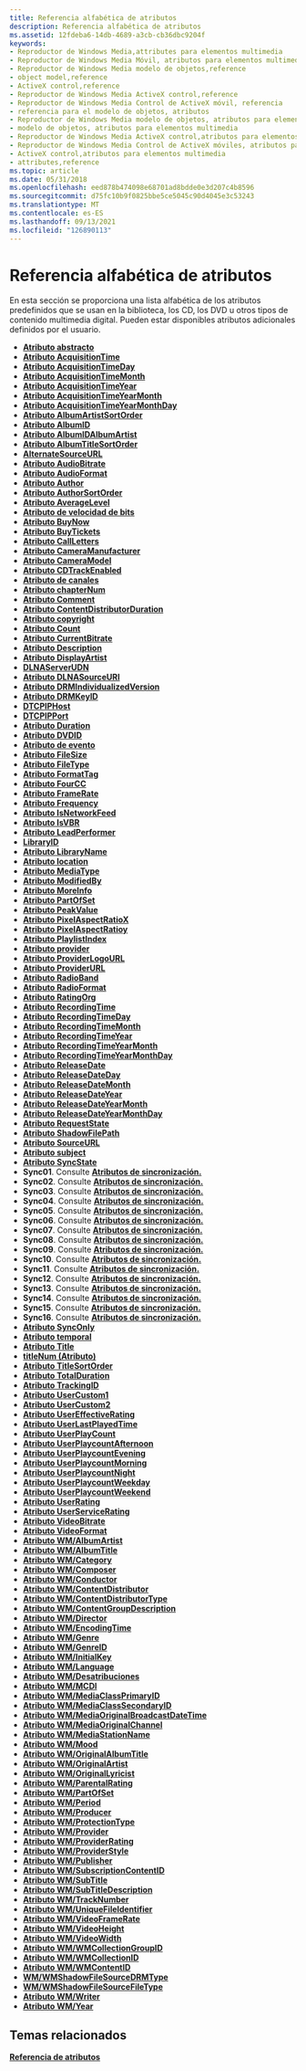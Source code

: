 ```yaml
---
title: Referencia alfabética de atributos
description: Referencia alfabética de atributos
ms.assetid: 12fdeba6-14db-4689-a3cb-cb36dbc9204f
keywords:
- Reproductor de Windows Media,attributes para elementos multimedia
- Reproductor de Windows Media Móvil, atributos para elementos multimedia
- Reproductor de Windows Media modelo de objetos,reference
- object model,reference
- ActiveX control,reference
- Reproductor de Windows Media ActiveX control,reference
- Reproductor de Windows Media Control de ActiveX móvil, referencia
- referencia para el modelo de objetos, atributos
- Reproductor de Windows Media modelo de objetos, atributos para elementos multimedia
- modelo de objetos, atributos para elementos multimedia
- Reproductor de Windows Media ActiveX control,atributos para elementos multimedia
- Reproductor de Windows Media Control de ActiveX móviles, atributos para elementos multimedia
- ActiveX control,atributos para elementos multimedia
- attributes,reference
ms.topic: article
ms.date: 05/31/2018
ms.openlocfilehash: eed878b474098e68701ad8bdde0e3d207c4b8596
ms.sourcegitcommit: d75fc10b9f0825bbe5ce5045c90d4045e3c53243
ms.translationtype: MT
ms.contentlocale: es-ES
ms.lasthandoff: 09/13/2021
ms.locfileid: "126890113"
---
```

# <a name="alphabetical-attribute-reference"></a>Referencia alfabética de atributos

En esta sección se proporciona una lista alfabética de los atributos predefinidos que se usan en la biblioteca, los CD, los DVD u otros tipos de contenido multimedia digital. Pueden estar disponibles atributos adicionales definidos por el usuario.

-   [**Atributo abstracto**](abstract-attribute.md)
-   [**Atributo AcquisitionTime**](acquisitiontime-attribute.md)
-   [**Atributo AcquisitionTimeDay**](acquisitiontimeday-attribute.md)
-   [**Atributo AcquisitionTimeMonth**](acquisitiontimemonth-attribute.md)
-   [**Atributo AcquisitionTimeYear**](acquisitiontimeyear-attribute.md)
-   [**Atributo AcquisitionTimeYearMonth**](acquisitiontimeyearmonth-attribute.md)
-   [**Atributo AcquisitionTimeYearMonthDay**](acquisitiontimeyearmonthday-attribute.md)
-   [**Atributo AlbumArtistSortOrder**](albumartistsortorder-attribute.md)
-   [**Atributo AlbumID**](albumid-attribute.md)
-   [**Atributo AlbumIDAlbumArtist**](albumidalbumartist-attribute.md)
-   [**Atributo AlbumTitleSortOrder**](albumtitlesortorder-attribute.md)
-   [**AlternateSourceURL**](alternatesourceurl-attribute.md)
-   [**Atributo AudioBitrate**](audiobitrate-attribute.md)
-   [**Atributo AudioFormat**](audioformat-attribute.md)
-   [**Atributo Author**](author-attribute.md)
-   [**Atributo AuthorSortOrder**](authorsortorder-attribute.md)
-   [**Atributo AverageLevel**](averagelevel-attribute.md)
-   [**Atributo de velocidad de bits**](bitrate-attribute.md)
-   [**Atributo BuyNow**](buynow-attribute.md)
-   [**Atributo BuyTickets**](buytickets-attribute.md)
-   [**Atributo CallLetters**](callletters-attribute.md)
-   [**Atributo CameraManufacturer**](cameramanufacturer-attribute.md)
-   [**Atributo CameraModel**](cameramodel-attribute.md)
-   [**Atributo CDTrackEnabled**](cdtrackenabled-attribute.md)
-   [**Atributo de canales**](channels-attribute.md)
-   [**Atributo chapterNum**](chapternum-attribute.md)
-   [**Atributo Comment**](comment-attribute.md)
-   [**Atributo ContentDistributorDuration**](contentdistributorduration-attribute.md)
-   [**Atributo copyright**](copyright-attribute.md)
-   [**Atributo Count**](count-attribute.md)
-   [**Atributo CurrentBitrate**](currentbitrate-attribute.md)
-   [**Atributo Description**](description-attribute.md)
-   [**Atributo DisplayArtist**](displayartist-attribute.md)
-   [**DLNAServerUDN**](dlnaserverudn-attribute.md)
-   [**Atributo DLNASourceURI**](dlnasourceuri-attribute.md)
-   [**Atributo DRMIndividualizedVersion**](drmindividualizedversion-attribute.md)
-   [**Atributo DRMKeyID**](drmkeyid-attribute.md)
-   [**DTCPIPHost**](dtcpiphost-attribute.md)
-   [**DTCPIPPort**](dtcpipport-attribute.md)
-   [**Atributo Duration**](duration-attribute.md)
-   [**Atributo DVDID**](dvdid-attribute.md)
-   [**Atributo de evento**](event-attribute.md)
-   [**Atributo FileSize**](filesize-attribute.md)
-   [**Atributo FileType**](filetype-attribute.md)
-   [**Atributo FormatTag**](formattag-attribute.md)
-   [**Atributo FourCC**](fourcc-attribute.md)
-   [**Atributo FrameRate**](framerate-attribute.md)
-   [**Atributo Frequency**](frequency-attribute.md)
-   [**Atributo IsNetworkFeed**](isnetworkfeed-attribute.md)
-   [**Atributo IsVBR**](isvbr-attribute.md)
-   [**Atributo LeadPerformer**](leadperformer-attribute.md)
-   [**LibraryID**](libraryid-attribute.md)
-   [**Atributo LibraryName**](libraryname-attribute.md)
-   [**Atributo location**](location-attribute.md)
-   [**Atributo MediaType**](mediatype-attribute.md)
-   [**Atributo ModifiedBy**](modifiedby-attribute.md)
-   [**Atributo MoreInfo**](moreinfo-attribute.md)
-   [**Atributo PartOfSet**](partofset-attribute.md)
-   [**Atributo PeakValue**](peakvalue-attribute.md)
-   [**Atributo PixelAspectRatioX**](pixelaspectratiox.md)
-   [**Atributo PixelAspectRatioy**](pixelaspectratioy.md)
-   [**Atributo PlaylistIndex**](playlistindex-attribute.md)
-   [**Atributo provider**](provider-attribute.md)
-   [**Atributo ProviderLogoURL**](providerlogourl-attribute.md)
-   [**Atributo ProviderURL**](providerurl-attribute.md)
-   [**Atributo RadioBand**](radioband-attribute.md)
-   [**Atributo RadioFormat**](radioformat-attribute.md)
-   [**Atributo RatingOrg**](ratingorg-attribute.md)
-   [**Atributo RecordingTime**](recordingtime-attribute.md)
-   [**Atributo RecordingTimeDay**](recordingtimeday-attribute.md)
-   [**Atributo RecordingTimeMonth**](recordingtimemonth-attribute.md)
-   [**Atributo RecordingTimeYear**](recordingtimeyear-attribute.md)
-   [**Atributo RecordingTimeYearMonth**](recordingtimeyearmonth-attribute.md)
-   [**Atributo RecordingTimeYearMonthDay**](recordingtimeyearmonthday-attribute.md)
-   [**Atributo ReleaseDate**](releasedate-attribute.md)
-   [**Atributo ReleaseDateDay**](releasedateday-attribute.md)
-   [**Atributo ReleaseDateMonth**](releasedatemonth-attribute.md)
-   [**Atributo ReleaseDateYear**](releasedateyear-attribute.md)
-   [**Atributo ReleaseDateYearMonth**](releasedateyearmonth-attribute.md)
-   [**Atributo ReleaseDateYearMonthDay**](releasedateyearmonthday-attribute.md)
-   [**Atributo RequestState**](requeststate-attribute.md)
-   [**Atributo ShadowFilePath**](shadowfilepath-attribute.md)
-   [**Atributo SourceURL**](sourceurl-attribute.md)
-   [**Atributo subject**](subject-attribute.md)
-   [**Atributo SyncState**](syncstate-attribute.md)
-   **Sync01**. Consulte [**Atributos de sincronización.**](sync-attributes.md)
-   **Sync02**. Consulte [**Atributos de sincronización.**](sync-attributes.md)
-   **Sync03**. Consulte [**Atributos de sincronización.**](sync-attributes.md)
-   **Sync04**. Consulte [**Atributos de sincronización.**](sync-attributes.md)
-   **Sync05**. Consulte [**Atributos de sincronización.**](sync-attributes.md)
-   **Sync06**. Consulte [**Atributos de sincronización.**](sync-attributes.md)
-   **Sync07**. Consulte [**Atributos de sincronización.**](sync-attributes.md)
-   **Sync08**. Consulte [**Atributos de sincronización.**](sync-attributes.md)
-   **Sync09**. Consulte [**Atributos de sincronización.**](sync-attributes.md)
-   **Sync10**. Consulte [**Atributos de sincronización.**](sync-attributes.md)
-   **Sync11**. Consulte [**Atributos de sincronización.**](sync-attributes.md)
-   **Sync12**. Consulte [**Atributos de sincronización.**](sync-attributes.md)
-   **Sync13**. Consulte [**Atributos de sincronización.**](sync-attributes.md)
-   **Sync14**. Consulte [**Atributos de sincronización.**](sync-attributes.md)
-   **Sync15**. Consulte [**Atributos de sincronización.**](sync-attributes.md)
-   **Sync16**. Consulte [**Atributos de sincronización.**](sync-attributes.md)
-   [**Atributo SyncOnly**](synconly-attribute.md)
-   [**Atributo temporal**](temporary-attribute.md)
-   [**Atributo Title**](title-attribute.md)
-   [**titleNum (Atributo)**](titlenum-attribute.md)
-   [**Atributo TitleSortOrder**](titlesortorder-attribute.md)
-   [**Atributo TotalDuration**](totalduration-attribute.md)
-   [**Atributo TrackingID**](trackingid-attribute.md)
-   [**Atributo UserCustom1**](usercustom1-attribute.md)
-   [**Atributo UserCustom2**](usercustom2-attribute.md)
-   [**Atributo UserEffectiveRating**](usereffectiverating-attribute.md)
-   [**Atributo UserLastPlayedTime**](userlastplayedtime-attribute.md)
-   [**Atributo UserPlayCount**](userplaycount-attribute.md)
-   [**Atributo UserPlaycountAfternoon**](userplaycountafternoon-attribute.md)
-   [**Atributo UserPlaycountEvening**](userplaycountevening-attribute.md)
-   [**Atributo UserPlaycountMorning**](userplaycountmorning-attribute.md)
-   [**Atributo UserPlaycountNight**](userplaycountnight-attribute.md)
-   [**Atributo UserPlaycountWeekday**](userplaycountweekday-attribute.md)
-   [**Atributo UserPlaycountWeekend**](userplaycountweekend-attribute.md)
-   [**Atributo UserRating**](userrating-attribute.md)
-   [**Atributo UserServiceRating**](userservicerating-attribute.md)
-   [**Atributo VideoBitrate**](videobitrate-attribute.md)
-   [**Atributo VideoFormat**](videoformat-attribute.md)
-   [**Atributo WM/AlbumArtist**](wm-albumartist-attribute.md)
-   [**Atributo WM/AlbumTitle**](wm-albumtitle-attribute.md)
-   [**Atributo WM/Category**](wm-category-attribute.md)
-   [**Atributo WM/Composer**](wm-composer-attribute.md)
-   [**Atributo WM/Conductor**](wm-conductor-attribute.md)
-   [**Atributo WM/ContentDistributor**](wm-contentdistributor-attribute.md)
-   [**Atributo WM/ContentDistributorType**](wm-contentdistributortype-attribute.md)
-   [**Atributo WM/ContentGroupDescription**](wm-contentgroupdescription-attribute.md)
-   [**Atributo WM/Director**](wm-director-attribute.md)
-   [**Atributo WM/EncodingTime**](wm-encodingtime-attribute.md)
-   [**Atributo WM/Genre**](wm-genre-attribute.md)
-   [**Atributo WM/GenreID**](wm-genreid-attribute.md)
-   [**Atributo WM/InitialKey**](wm-initialkey-attribute.md)
-   [**Atributo WM/Language**](wm-language-attribute.md)
-   [**Atributo WM/Desatribuciones**](wm-lyrics-attribute.md)
-   [**Atributo WM/MCDI**](wm-mcdi-attribute.md)
-   [**Atributo WM/MediaClassPrimaryID**](wm-mediaclassprimaryid-attribute.md)
-   [**Atributo WM/MediaClassSecondaryID**](wm-mediaclasssecondaryid-attribute.md)
-   [**Atributo WM/MediaOriginalBroadcastDateTime**](wm-mediaoriginalbroadcastdatetime-attribute.md)
-   [**Atributo WM/MediaOriginalChannel**](wm-mediaoriginalchannel-attribute.md)
-   [**Atributo WM/MediaStationName**](wm-mediastationname-attribute.md)
-   [**Atributo WM/Mood**](wm-mood-attribute.md)
-   [**Atributo WM/OriginalAlbumTitle**](wm-originalalbumtitle-attribute.md)
-   [**Atributo WM/OriginalArtist**](wm-originalartist-attribute.md)
-   [**Atributo WM/OriginalLyricist**](wm-originallyricist-attribute.md)
-   [**Atributo WM/ParentalRating**](wm-parentalrating-attribute.md)
-   [**Atributo WM/PartOfSet**](wm-partofset-attribute.md)
-   [**Atributo WM/Period**](wm-period-attribute.md)
-   [**Atributo WM/Producer**](wm-producer-attribute.md)
-   [**Atributo WM/ProtectionType**](wm-protectiontype-attribute.md)
-   [**Atributo WM/Provider**](wm-provider-attribute.md)
-   [**Atributo WM/ProviderRating**](wm-providerrating-attribute.md)
-   [**Atributo WM/ProviderStyle**](wm-providerstyle-attribute.md)
-   [**Atributo WM/Publisher**](wm-publisher-attribute.md)
-   [**Atributo WM/SubscriptionContentID**](wm-subscriptioncontentid-attribute.md)
-   [**Atributo WM/SubTitle**](wm-subtitle-attribute.md)
-   [**Atributo WM/SubTitleDescription**](wm-subtitledescription-attribute.md)
-   [**Atributo WM/TrackNumber**](wm-tracknumber-attribute.md)
-   [**Atributo WM/UniqueFileIdentifier**](wm-uniquefileidentifier-attribute.md)
-   [**Atributo WM/VideoFrameRate**](wm-videoframerate-attribute.md)
-   [**Atributo WM/VideoHeight**](wm-videoheight-attribute.md)
-   [**Atributo WM/VideoWidth**](wm-videowidth-attribute.md)
-   [**Atributo WM/WMCollectionGroupID**](wm-wmcollectiongroupid-attribute.md)
-   [**Atributo WM/WMCollectionID**](wm-wmcollectionid-attribute.md)
-   [**Atributo WM/WMContentID**](wm-wmcontentid-attribute.md)
-   [**WM/WMShadowFileSourceDRMType**](wm-wmshadowfilesourcedrmtype.md)
-   [**WM/WMShadowFileSourceFileType**](wm-wmshadowfilesourcefiletype.md)
-   [**Atributo WM/Writer**](wm-writer-attribute.md)
-   [**Atributo WM/Year**](wm-year-attribute.md)

## <a name="related-topics"></a>Temas relacionados

<dl> <dt>

[**Referencia de atributos**](attribute-reference.md)
</dt> </dl>

 

 




